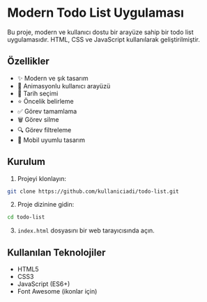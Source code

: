 # Modern Todo List Uygulaması

Bu proje, modern ve kullanıcı dostu bir arayüze sahip bir todo list uygulamasıdır. HTML, CSS ve JavaScript kullanılarak geliştirilmiştir.

## Özellikler

- ✨ Modern ve şık tasarım
- 🎨 Animasyonlu kullanıcı arayüzü
- 📅 Tarih seçimi
- ⭐ Öncelik belirleme
- ✅ Görev tamamlama
- 🗑️ Görev silme
- 🔍 Görev filtreleme
- 📱 Mobil uyumlu tasarım

## Kurulum

1. Projeyi klonlayın:
```bash
git clone https://github.com/kullaniciadi/todo-list.git
```

2. Proje dizinine gidin:
```bash
cd todo-list
```

3. `index.html` dosyasını bir web tarayıcısında açın.

## Kullanılan Teknolojiler

- HTML5
- CSS3
- JavaScript (ES6+)
- Font Awesome (ikonlar için) 